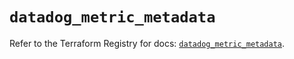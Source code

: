 # `datadog_metric_metadata`

Refer to the Terraform Registry for docs: [`datadog_metric_metadata`](https://registry.terraform.io/providers/datadog/datadog/3.53.0/docs/resources/metric_metadata).
